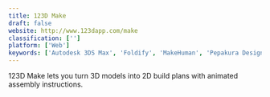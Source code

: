 ```yaml
---
title: 123D Make
draft: false 
website: http://www.123dapp.com/make
classification: ['']
platform: ['Web']
keywords: ['Autodesk 3DS Max', 'Foldify', 'MakeHuman', 'Pepakura Designer', 'RizumUV Virtual Spaces', 'SelfCAD', 'SketchUp', 'UV layout', 'Unfold3D', 'Unfolder', 'Uvmapper Pro', 'Voxel Max', 'iCircuit']
---
```

123D Make lets you turn 3D models into 2D build plans with animated assembly instructions.